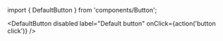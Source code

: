 import { DefaultButton } from 'components/Button';

<DefaultButton disabled label="Default button" onClick={action('button click')} />
